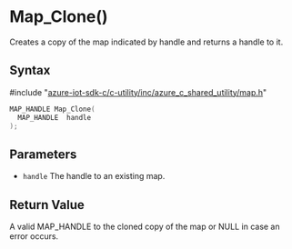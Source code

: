 # Map_Clone()

Creates a copy of the map indicated by handle and returns a handle to it.

## Syntax

\#include "[azure-iot-sdk-c/c-utility/inc/azure_c_shared_utility/map.h](../iot-c-ref-map-h.md)"  
```C
MAP_HANDLE Map_Clone(
  MAP_HANDLE  handle
);
```

## Parameters
* `handle` The handle to an existing map.

## Return Value
A valid MAP_HANDLE to the cloned copy of the map or NULL in case an error occurs.

